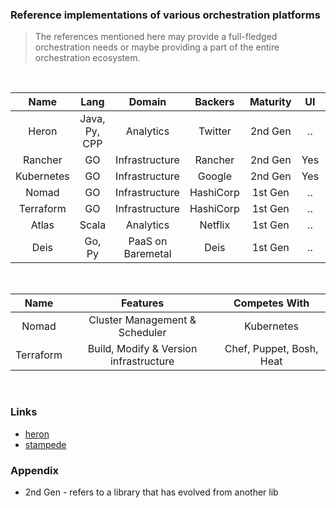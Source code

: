 ### Reference implementations of various orchestration platforms

> The references mentioned here may provide a full-fledged orchestration needs
or maybe providing a part of the entire orchestration ecosystem.

<br />

| Name          | Lang          | Domain           | Backers  | Maturity  | UI     | Active | 
| :-----------: |:-------------:| :-------:        | :-----:  | :-----:   | :---:  |  :---: |
| Heron         | Java, Py, CPP |  Analytics       | Twitter  | 2nd Gen   |  ..    | Yes    |
| Rancher       | GO            | Infrastructure   | Rancher  | 2nd Gen   |  Yes   | No     |
| Kubernetes    | GO            | Infrastructure   | Google   | 2nd Gen   |  Yes   | Yes    |
| Nomad         | GO            | Infrastructure   | HashiCorp| 1st Gen   |  ..    | Yes    |
| Terraform     | GO            | Infrastructure   | HashiCorp| 1st Gen   |  ..    | Yes    |
| Atlas         | Scala         | Analytics        | Netflix  | 1st Gen   |  ..    | Yes    |
| Deis          | Go, Py        | PaaS on Baremetal| Deis     | 1st Gen   |  ..    | Yes    |

<br />

| Name          | Features                                             | Competes With            |
| :-----------: | :--------------------------------------------------: | :-----------------------:|
| Nomad         | Cluster Management & Scheduler                       | Kubernetes               |
| Terraform     | Build, Modify & Version infrastructure               | Chef, Puppet, Bosh, Heat |

<br />

### Links

- [heron](https://github.com/twitter/heron/tree/master/heron)
- [stampede](https://github.com/cattleio/stampede)


### Appendix

- 2nd Gen - refers to a library that has evolved from another lib
